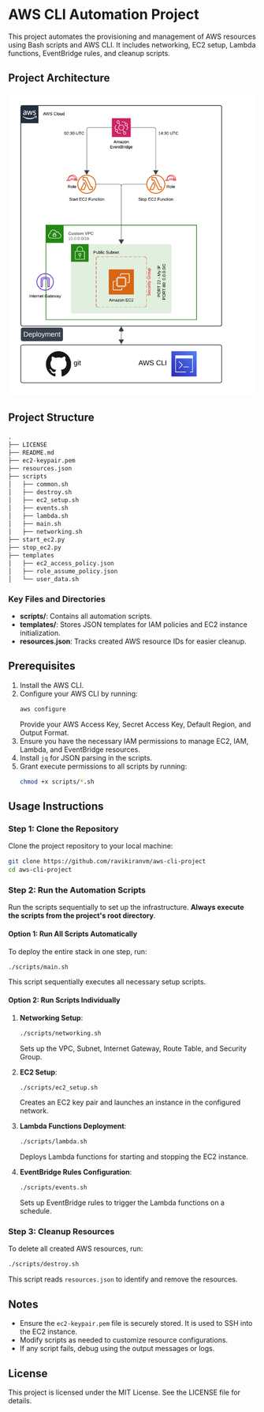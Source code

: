 # AWS CLI Automation Project

This project automates the provisioning and management of AWS resources using Bash scripts and AWS CLI. It includes networking, EC2 setup, Lambda functions, EventBridge rules, and cleanup scripts.

## Project Architecture

![alt text](architecture-diagram.png)

## Project Structure

```plaintext
.
├── LICENSE
├── README.md
├── ec2-keypair.pem
├── resources.json
├── scripts
│   ├── common.sh
│   ├── destroy.sh
│   ├── ec2_setup.sh
│   ├── events.sh
│   ├── lambda.sh
│   ├── main.sh
│   ├── networking.sh
├── start_ec2.py
├── stop_ec2.py
├── templates
│   ├── ec2_access_policy.json
│   ├── role_assume_policy.json
│   └── user_data.sh
```

### Key Files and Directories
- **scripts/**: Contains all automation scripts.
- **templates/**: Stores JSON templates for IAM policies and EC2 instance initialization.
- **resources.json**: Tracks created AWS resource IDs for easier cleanup.

## Prerequisites

1. Install the AWS CLI.
2. Configure your AWS CLI by running:
   ```bash
   aws configure
   ```
   Provide your AWS Access Key, Secret Access Key, Default Region, and Output Format.
3. Ensure you have the necessary IAM permissions to manage EC2, IAM, Lambda, and EventBridge resources.
4. Install `jq` for JSON parsing in the scripts.
5. Grant execute permissions to all scripts by running:
   ```bash
   chmod +x scripts/*.sh
   ```

## Usage Instructions

### Step 1: Clone the Repository
Clone the project repository to your local machine:
```bash
git clone https://github.com/ravikiranvm/aws-cli-project
cd aws-cli-project
```

### Step 2: Run the Automation Scripts

Run the scripts sequentially to set up the infrastructure. **Always execute the scripts from the project's root directory**.

#### Option 1: Run All Scripts Automatically
To deploy the entire stack in one step, run:
```bash
./scripts/main.sh
```
This script sequentially executes all necessary setup scripts.

#### Option 2: Run Scripts Individually

1. **Networking Setup**:
   ```bash
   ./scripts/networking.sh
   ```
   Sets up the VPC, Subnet, Internet Gateway, Route Table, and Security Group.

2. **EC2 Setup**:
   ```bash
   ./scripts/ec2_setup.sh
   ```
   Creates an EC2 key pair and launches an instance in the configured network.

3. **Lambda Functions Deployment**:
   ```bash
   ./scripts/lambda.sh
   ```
   Deploys Lambda functions for starting and stopping the EC2 instance.

4. **EventBridge Rules Configuration**:
   ```bash
   ./scripts/events.sh
   ```
   Sets up EventBridge rules to trigger the Lambda functions on a schedule.

### Step 3: Cleanup Resources
To delete all created AWS resources, run:
```bash
./scripts/destroy.sh
```
This script reads `resources.json` to identify and remove the resources.

## Notes
- Ensure the `ec2-keypair.pem` file is securely stored. It is used to SSH into the EC2 instance.
- Modify scripts as needed to customize resource configurations.
- If any script fails, debug using the output messages or logs.

## License
This project is licensed under the MIT License. See the LICENSE file for details.


